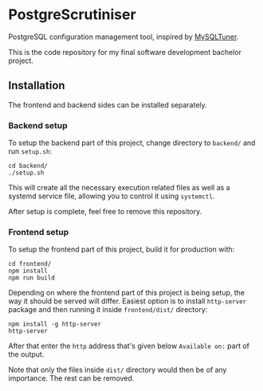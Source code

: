 # PostgreScrutiniser

PostgreSQL configuration management tool, inspired by [MySQLTuner](https://github.com/major/MySQLTuner-perl).

This is the code repository for my final software development bachelor project.

## Installation

The frontend and backend sides can be installed separately.

### Backend setup

To setup the backend part of this project, change directory to `backend/` and run `setup.sh`:
```
cd backend/
./setup.sh
```

This will create all the necessary execution related files as well as a systemd service file, allowing you to control it using `systemctl`.

After setup is complete, feel free to remove this repository.

### Frontend setup

To setup the frontend part of this project, build it for production with:
```
cd frontend/
npm install
npm run build
```

Depending on where the frontend part of this project is being setup, the way it should be served will differ. Easiest option is to install `http-server` package and then running it inside `frontend/dist/` directory:
```
npm install -g http-server
http-server
```

After that enter the `http` address that's given below `Available on:` part of the output.

Note that only the files inside `dist/` directory would then be of any importance. The rest can be removed.